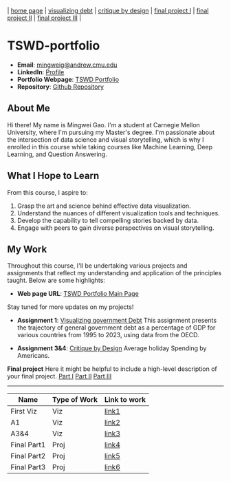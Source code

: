 | [home page](https://mingweig.github.io/TSWD-Portfolio-Mingwei_Gao/) | [visualizing debt](visualizing-government-debt.md) | [critique by design](critique-by-design.md) | [final project I](final-project-part-one.md) | [final project II](final-project-part-two.md) | [final project III](final-project-part-three.md) |

# TSWD-portfolio

- **Email**: [mingweig@andrew.cmu.edu](mailto:mingweig@andrew.cmu.edu)
- **LinkedIn**: [Profile](https://www.linkedin.com/in/mingwei-gao-/)
- **Portfolio Webpage**: [TSWD Portfolio](https://mingweig.github.io/TSWD-Portfolio-Mingwei_Gao/)
- **Repository**: [Github Repository](https://github.com/mingweig/TSWD-Portfolio-Mingwei_Gao)

## About Me

Hi there! My name is Mingwei Gao. I'm a student at Carnegie Mellon University, where I'm pursuing my Master's degree. I'm passionate about the intersection of data science and visual storytelling, which is why I enrolled in this course while taking courses like Machine Learning, Deep Learning, and Question Answering.

## What I Hope to Learn

From this course, I aspire to:
1. Grasp the art and science behind effective data visualization.
2. Understand the nuances of different visualization tools and techniques.
3. Develop the capability to tell compelling stories backed by data.
4. Engage with peers to gain diverse perspectives on visual storytelling.

## My Work
Throughout this course, I'll be undertaking various projects and assignments that reflect my understanding and application of the principles taught. Below are some highlights:

- **Web page URL**: [TSWD Portfolio Main Page](https://mingweig.github.io/TSWD-Portfolio-Mingwei_Gao/)


Stay tuned for more updates on my projects!

- **Assignment 1**: [Visualizing government Debt](visualizing-government-debt.md)
  This assignment presents the trajectory of general government debt as a percentage of GDP for various countries from 1995 to 2023, using data from the OECD.

- **Assignment 3&4**: [Critique by Design](critique-by-design.md) Average holiday Spending by Americans.  

**Final project**
Here it might be helpful to include a high-level description of your final project. 
[Part I](final-project-part-one.md)
[Part II](final-project-part-two.md)
[Part III](final-project-part-three.md)

---

| Name         | Type of Work | Link to work          |
|--------------|--------------|-----------------------|
| First Viz    | Viz          | [link1](first-viz.md) |
| A1           | Viz          | [link2](visualizing-government-debt.md)|
| A3&4         | Viz          | [link3](critique-by-design.md)|
| Final Part1  | Proj         | [link4](final-project-part-one.md)|
| Final Part2  | Proj         | [link5](final-project-part-two.md)|
| Final Part3  | Proj         | [link6](final-project-part-three.md)|



